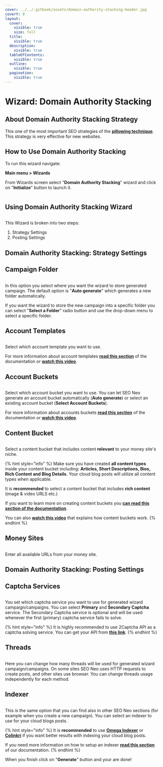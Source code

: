 ```yaml
---
cover: ../../.gitbook/assets/domain-authority-stacking-header.jpg
coverY: 0
layout:
  cover:
    visible: true
    size: full
  title:
    visible: true
  description:
    visible: true
  tableOfContents:
    visible: true
  outline:
    visible: true
  pagination:
    visible: true
---
```


# Wizard: Domain Authority Stacking

## **About** Domain Authority Stacking **Strategy**

This one of the most important SEO strategies of the [**pillowing technique**](../../additional-information/glossary/pillowing-techniques.md). This strategy is very effective for new websites.&#x20;





## How to Use Domain Authority Stacking

To run this wizard navigate:

**Main menu > Wizards**

From Wizards screen select "**Domain Authority Stacking**" wizard and click on "**Initialize**" button to launch it.

<figure><img src="../../.gitbook/assets/das - screen.jpg" alt=""><figcaption></figcaption></figure>

## Using Domain Authority Stacking Wizard

<figure><img src="../../.gitbook/assets/da sections.jpg" alt=""><figcaption></figcaption></figure>

This Wizard is broken into two steps:

1. Strategy Settings
2. Posting Settings



## Domain Authority Stacking: Strategy Settings

## Campaign Folder <a href="#campaign-folder" id="campaign-folder"></a>

<figure><img src="../../.gitbook/assets/das campaign folder.jpg" alt=""><figcaption></figcaption></figure>

In this option you select where you want the wizard to store generated campaign. The default option is "**Auto generate**" which generates a new folder automatically.

If you want the wizard to store the new campaign into a specific folder you can select "**Select a Folder**" radio button and use the drop-down menu to select a specific folder.



## Account Templates

<figure><img src="../../.gitbook/assets/das - account templates.jpg" alt=""><figcaption></figcaption></figure>

Select which account template you want to use.

For more information about account templates [**read this section**](https://docs.seoneo.io/documentation/wizards-under-construction/rd100#account-templates) of the documentation or [**watch this video**](https://www.youtube.com/watch?v=q-Yxap82F5U).



## Account Buckets

<figure><img src="../../.gitbook/assets/das - account buckets.jpg" alt=""><figcaption></figcaption></figure>

Select which account bucket you want to use. You can let SEO Neo generate an account bucket automatically (**Auto generate**) or select an existing account bucket (**Select Account Buckets**).

For more information about accounts buckets [**read this section**](https://docs.seoneo.io/documentation/wizards-under-construction/rd100#account-buckets) of the documentation or [**watch this video**](https://www.youtube.com/watch?v=E-rS94B5\_MM).



## Content Bucket

<figure><img src="../../.gitbook/assets/das - content buckets.jpg" alt=""><figcaption></figcaption></figure>

Select a content bucket that includes content **relevant** to your money site's niche.

{% hint style="info" %}
Make sure you have created **all content types** inside your content bucket including: **Articles, Short Descriptions, Bios, Rich Content and Blog Details**. Your cloud blog posts will utilize all content types when applicable.

It is **recommended** to select a content bucket that includes **rich content** (image & video URLS etc.)

If you want to learn more on creating content buckets you [**can read this section of the documentation**](https://docs.seoneo.io/documentation/wizards-under-construction/cloud-content-poster#content-buckets).

You can also [**watch this video**](https://www.youtube.com/watch?v=t1bJeJR3Wpg) that explains how content buckets work.
{% endhint %}



## Money Sites

<figure><img src="../../.gitbook/assets/das - money sites.jpg" alt=""><figcaption></figcaption></figure>

Enter all available URLs from your money site.

## Domain Authority Stacking: Posting Settings

## **Captcha Services**

<figure><img src="../../.gitbook/assets/rd100-captcha.jpg" alt=""><figcaption></figcaption></figure>

You set which captcha service you want to use for generated wizard campaign/campaigns. You can select **Primary** and **Secondary Captcha** service. The Secondary Captcha service is optional and will be used whenever the first (primary) captcha service fails to solve.

{% hint style="info" %}
It is highly recommended to use 2Captcha API as a captcha solving service. You can get your API from [**this link**](https://2captcha.com/?from=1577834).
{% endhint %}

## **Threads**

<figure><img src="../../.gitbook/assets/rd100-threads.jpg" alt=""><figcaption></figcaption></figure>

Here you can change how many threads will be used for generated wizard campaign/campaigns. On some sites SEO Neo uses HTTP requests to create posts, and other sites use browser. You can change threads usage independently for each method.

## Indexer

<figure><img src="../../.gitbook/assets/rd100-indexer.jpg" alt=""><figcaption></figcaption></figure>

This is the same option that you can find also in other SEO Neo sections (for example when you create a new campaign). You can select an indexer to use for your cloud blogs posts.

{% hint style="info" %}
It is **recommended** to use [**Omega Indexer**](https://www.omegaindexer.com/) or [**Colinkri**](https://www.colinkri.com/) if you want better results with indexing your cloud blog posts.

If you need more information on how to setup an indexer [**read this section**](https://docs.seoneo.io/quick-start/creating-your-1st-campaign/before-creating-your-campaign/basic-settings#indexers) of our documentation.
{% endhint %}

When you finish click on "**Generate**" button and your are done!&#x20;

